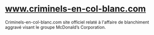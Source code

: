# www.criminels-en-col-blanc.com
Criminels-en-col-blanc.com site officiel relaté à l'affaire de blanchiment aggravé visant le groupe McDonald’s Corporation.
